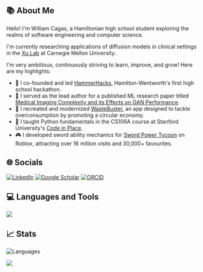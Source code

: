 ## 📚 About Me
Hello! I'm William Cagas, a Hamiltonian high school student exploring the realms of software engineering and computer science.

I'm currently researching applications of diffusion models in clinical settings in the [Xu Lab](https://xulabs.github.io/) at Carnegie Mellon University.

I'm very ambitious, continuously striving to learn, improve, and grow! Here are my highlights:
- 🔨 I co-founded and led [HammerHacks](https://hammerhacks.ca/), Hamilton-Wentworth's first high school hackathon.
- 📝 I served as the lead author for a published ML research paper titled [Medical Imaging Complexity and its Effects on GAN Performance](https://willcagas.github.io/medgans/).
- 🌿 I recreated and modernized [WasteBuster](https://apps.apple.com/ca/app/wastebuster/id6450317120), an app designed to tackle overconsumption by promoting a circular economy.
- 🏫 I taught Python fundamentals in the CS106A course at Stanford University's [Code in Place](https://codeinplace.stanford.edu/).
- 🎮 I developed sword ability mechanics for [Sword Power Tycoon](https://www.roblox.com/games/6937615628/Sword-Power-Tycoon) on Roblox, attracting over 16 million visits and 30,000+ favourites.

## 🌐 Socials
[![LinkedIn](https://img.shields.io/badge/-LinkedIn-0A66C2?style=flat&logo=linkedin&logoColor=white)](https://linkedin.com/in/william-cagas) [![Google Scholar](https://img.shields.io/badge/-Google%20Scholar-4285F4?style=flat&logo=googlescholar&logoColor=white)](https://scholar.google.com/citations?user=IMaV4_kAAAAJ) [![ORCID](https://img.shields.io/badge/-ORCID-A6CE39?style=flat&logo=orcid&logoColor=white)](https://orcid.org/0009-0001-1951-1471)

## 💻 Languages and Tools
[![](https://skillicons.dev/icons?i=python,java,html,css,js,ts,react,lua&theme=dark)](https://skillicons.dev)

## 📈 Stats
![Languages](https://gh-readme-stats-git-main-william5553s-projects.vercel.app/api/top-langs/?username=willcagas&langs_count=10&layout=compact&theme=light&include_all_commits=true&count_private=true&hide_border=true)

[![](https://visitcount.itsvg.in/api?id=willcagas&icon=0&color=0)](https://visitcount.itsvg.in)

